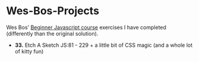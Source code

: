 # Wes-Bos-Projects

Wes Bos' [Beginner Javascript course](https://beginnerjavascript.com/) exercises I have completed (differently than the original solution).

- **33.** Etch A Sketch JS:81 - 229 + a little bit of CSS magic (and a whole lot of kitty fun)
